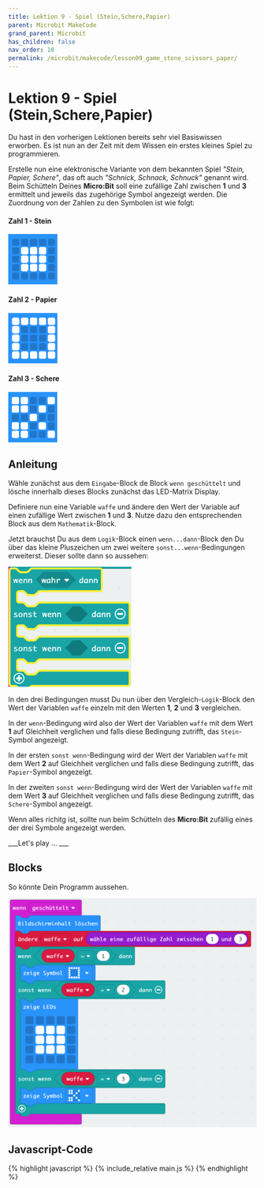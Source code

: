 ```yaml
---
title: Lektion 9 - Spiel (Stein,Schere,Papier)
parent: Microbit MakeCode
grand_parent: Microbit
has_children: false
nav_order: 10
permalink: /microbit/makecode/lesson09_game_stone_scissors_paper/
---
```


# Lektion 9 - Spiel (Stein,Schere,Papier)

Du hast in den vorherigen Lektionen bereits sehr viel Basiswissen erworben. Es ist nun an der Zeit mit dem Wissen ein erstes kleines Spiel zu programmieren.

Erstelle nun eine elektronische Variante von dem bekannten Spiel _"Stein, Papier, Schere"_, das oft auch _"Schnick, Schnack, Schnuck"_ genannt wird. Beim Schütteln Deines __Micro:Bit__ soll eine zufällige Zahl zwischen __1__ und __3__ ermittelt  und jeweils das zugehörige Symbol angezeigt werden. Die Zuordnung von der Zahlen zu den Symbolen ist wie folgt:

#### Zahl 1 - Stein 

<img src="./stone.png" width="100px"/>

#### Zahl 2 - Papier 

<img src="./paper.png" width="100px"/>

#### Zahl 3 - Schere 

 <img src="./scissors.png" width="100px"/>

## Anleitung

Wähle zunächst aus dem `Eingabe`-Block de Block `wenn geschüttelt` und lösche innerhalb dieses Blocks zunächst das LED-Matrix Display. 

Definiere nun eine  Variable `waffe` und ändere den Wert der Variable auf einen zufällige Wert zwischen __1__ und __3__. Nutze dazu den entsprechenden Block aus dem `Mathematik`-Block.

Jetzt brauchst Du aus dem `Logik`-Block einen `wenn...dann`-Block den Du über das kleine Pluszeichen um zwei weitere `sonst...wenn`-Bedingungen erweiterst. Dieser sollte dann so aussehen:

<img src="./if_elsif_elsif.png" width="250px"/>

In den drei Bedingungen musst Du nun über den Vergleich-`Logik`-Block den Wert der Variablen `waffe` einzeln mit den Werten __1__, __2__ und __3__ vergleichen. 

In der `wenn`-Bedingung wird also der Wert der Variablen `waffe` mit dem Wert __1__ auf Gleichheit verglichen und falls diese Bedingung zutrifft, das `Stein`-Symbol angezeigt.

In der ersten `sonst wenn`-Bedingung wird  der Wert der Variablen `waffe` mit dem Wert __2__ auf Gleichheit verglichen und falls diese Bedingung zutrifft, das `Papier`-Symbol angezeigt.

In der zweiten `sonst wenn`-Bedingung wird der Wert der Variablen `waffe` mit dem Wert __3__ auf Gleichheit verglichen und falls diese Bedingung zutrifft, das `Schere`-Symbol angezeigt.

Wenn alles richitg ist, sollte nun beim Schütteln des __Micro:Bit__ zufällig eines der drei Symbole angezeigt werden.

___Let's play ... ___

## Blocks

So könnte Dein Programm aussehen.

<img src="./screenshot.png" width="550px"/>

## Javascript-Code

{% highlight javascript %}
    {% include_relative main.js %}
{% endhighlight %}

